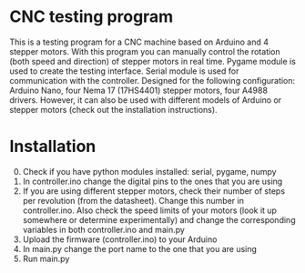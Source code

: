 # CNC testing program
This is a testing program for a CNC machine based on Arduino and 4 stepper motors. With this program you can manually control the rotation (both speed and direction) of stepper motors in real time. Pygame module is used to create the testing interface. Serial module is used for communication with the controller. Designed for the following configuration: Arduino Nano, four Nema 17 (17HS4401) stepper motors, four A4988 drivers. However, it can also be used with different models of Arduino or stepper motors (check out the installation instructions). 

# Installation
0) Check if you have python modules installed: serial, pygame, numpy
1) In controller.ino change the digital pins to the ones that you are using
2) If you are using different stepper motors, check their number of steps per revolution (from the datasheet). Change this number in controller.ino. Also check the speed limits of your motors (look it up somewhere or determine experimentally) and change the corresponding variables in both controller.ino and main.py
3) Upload the firmware (controller.ino) to your Arduino
4) In main.py change the port name to the one that you are using
5) Run main.py
